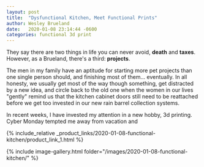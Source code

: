 ```yaml
---
layout: post
title:  "Dysfunctional Kitchen, Meet Functional Prints"
author: Wesley Brueland
date:   2020-01-08 23:14:44 -0600
categories: functional 3d print
---
```


They say there are two things in life you can never avoid, **death** and **taxes**. However, as a Brueland, there's a third: **projects**. 

The men in my family have an aptitude for starting more pet projects than one single person should, and finishing most of them... eventually. In all honesty, we usually get most of the way though something, get distracted by a new idea, and circle back to the old one when the women in our lives "gently" remind us that the kitchen cabinet doors still need to be reattached before we get too invested in our new rain barrel collection systems. 

In recent weeks, I have invested my attention in a new hobby, 3d printing. Cyber Monday tempted me away from vacation and 

{% include_relative _product_links/2020-01-08-functional-kitchen/product_link_1.html %}

{% include image-gallery.html folder="/images/2020-01-08-functional-kitchen/" %}

